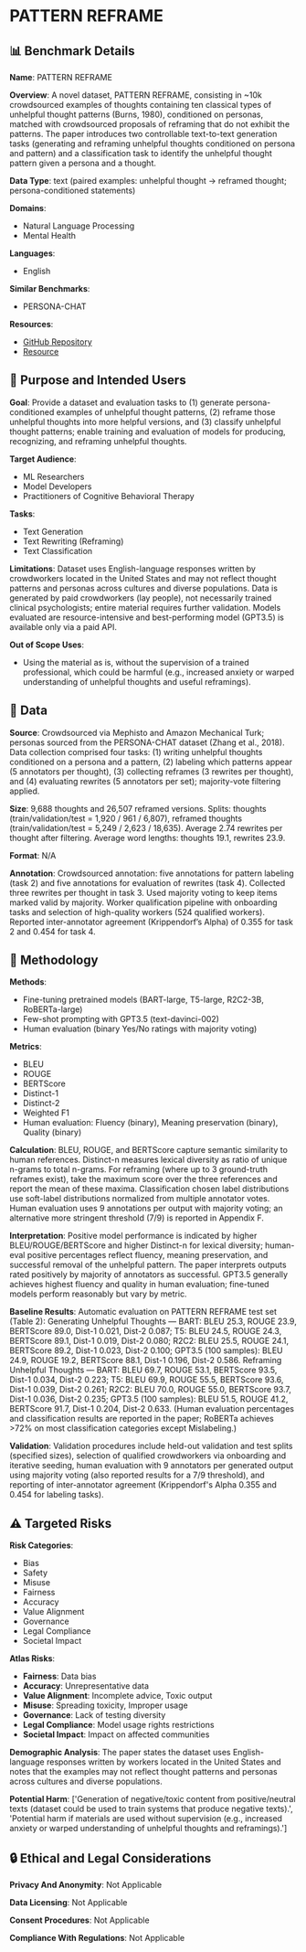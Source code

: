 # PATTERN REFRAME

## 📊 Benchmark Details

**Name**: PATTERN REFRAME

**Overview**: A novel dataset, PATTERN REFRAME, consisting in ~10k crowdsourced examples of thoughts containing ten classical types of unhelpful thought patterns (Burns, 1980), conditioned on personas, matched with crowdsourced proposals of reframing that do not exhibit the patterns. The paper introduces two controllable text-to-text generation tasks (generating and reframing unhelpful thoughts conditioned on persona and pattern) and a classification task to identify the unhelpful thought pattern given a persona and a thought.

**Data Type**: text (paired examples: unhelpful thought → reframed thought; persona-conditioned statements)

**Domains**:
- Natural Language Processing
- Mental Health

**Languages**:
- English

**Similar Benchmarks**:
- PERSONA-CHAT

**Resources**:
- [GitHub Repository](https://github.com/facebookresearch/ParlAI/tree/main/projects/reframe_thoughts)
- [Resource](https://arxiv.org/abs/2307.02768)

## 🎯 Purpose and Intended Users

**Goal**: Provide a dataset and evaluation tasks to (1) generate persona-conditioned examples of unhelpful thought patterns, (2) reframe those unhelpful thoughts into more helpful versions, and (3) classify unhelpful thought patterns; enable training and evaluation of models for producing, recognizing, and reframing unhelpful thoughts.

**Target Audience**:
- ML Researchers
- Model Developers
- Practitioners of Cognitive Behavioral Therapy

**Tasks**:
- Text Generation
- Text Rewriting (Reframing)
- Text Classification

**Limitations**: Dataset uses English-language responses written by crowdworkers located in the United States and may not reflect thought patterns and personas across cultures and diverse populations. Data is generated by paid crowdworkers (lay people), not necessarily trained clinical psychologists; entire material requires further validation. Models evaluated are resource-intensive and best-performing model (GPT3.5) is available only via a paid API.

**Out of Scope Uses**:
- Using the material as is, without the supervision of a trained professional, which could be harmful (e.g., increased anxiety or warped understanding of unhelpful thoughts and useful reframings).

## 💾 Data

**Source**: Crowdsourced via Mephisto and Amazon Mechanical Turk; personas sourced from the PERSONA-CHAT dataset (Zhang et al., 2018). Data collection comprised four tasks: (1) writing unhelpful thoughts conditioned on a persona and a pattern, (2) labeling which patterns appear (5 annotators per thought), (3) collecting reframes (3 rewrites per thought), and (4) evaluating rewrites (5 annotators per set); majority-vote filtering applied.

**Size**: 9,688 thoughts and 26,507 reframed versions. Splits: thoughts (train/validation/test = 1,920 / 961 / 6,807), reframed thoughts (train/validation/test = 5,249 / 2,623 / 18,635). Average 2.74 rewrites per thought after filtering. Average word lengths: thoughts 19.1, rewrites 23.9.

**Format**: N/A

**Annotation**: Crowdsourced annotation: five annotations for pattern labeling (task 2) and five annotations for evaluation of rewrites (task 4). Collected three rewrites per thought in task 3. Used majority voting to keep items marked valid by majority. Worker qualification pipeline with onboarding tasks and selection of high-quality workers (524 qualified workers). Reported inter-annotator agreement (Krippendorf’s Alpha) of 0.355 for task 2 and 0.454 for task 4.

## 🔬 Methodology

**Methods**:
- Fine-tuning pretrained models (BART-large, T5-large, R2C2-3B, RoBERTa-large)
- Few-shot prompting with GPT3.5 (text-davinci-002)
- Human evaluation (binary Yes/No ratings with majority voting)

**Metrics**:
- BLEU
- ROUGE
- BERTScore
- Distinct-1
- Distinct-2
- Weighted F1
- Human evaluation: Fluency (binary), Meaning preservation (binary), Quality (binary)

**Calculation**: BLEU, ROUGE, and BERTScore capture semantic similarity to human references. Distinct-n measures lexical diversity as ratio of unique n-grams to total n-grams. For reframing (where up to 3 ground-truth reframes exist), take the maximum score over the three references and report the mean of these maxima. Classification chosen label distributions use soft-label distributions normalized from multiple annotator votes. Human evaluation uses 9 annotations per output with majority voting; an alternative more stringent threshold (7/9) is reported in Appendix F.

**Interpretation**: Positive model performance is indicated by higher BLEU/ROUGE/BERTScore and higher Distinct-n for lexical diversity; human-eval positive percentages reflect fluency, meaning preservation, and successful removal of the unhelpful pattern. The paper interprets outputs rated positively by majority of annotators as successful. GPT3.5 generally achieves highest fluency and quality in human evaluation; fine-tuned models perform reasonably but vary by metric.

**Baseline Results**: Automatic evaluation on PATTERN REFRAME test set (Table 2): Generating Unhelpful Thoughts — BART: BLEU 25.3, ROUGE 23.9, BERTScore 89.0, Dist-1 0.021, Dist-2 0.087; T5: BLEU 24.5, ROUGE 24.3, BERTScore 89.1, Dist-1 0.019, Dist-2 0.080; R2C2: BLEU 25.5, ROUGE 24.1, BERTScore 89.2, Dist-1 0.023, Dist-2 0.100; GPT3.5 (100 samples): BLEU 24.9, ROUGE 19.2, BERTScore 88.1, Dist-1 0.196, Dist-2 0.586. Reframing Unhelpful Thoughts — BART: BLEU 69.7, ROUGE 53.1, BERTScore 93.5, Dist-1 0.034, Dist-2 0.223; T5: BLEU 69.9, ROUGE 55.5, BERTScore 93.6, Dist-1 0.039, Dist-2 0.261; R2C2: BLEU 70.0, ROUGE 55.0, BERTScore 93.7, Dist-1 0.036, Dist-2 0.235; GPT3.5 (100 samples): BLEU 51.5, ROUGE 41.2, BERTScore 91.7, Dist-1 0.204, Dist-2 0.633. (Human evaluation percentages and classification results are reported in the paper; RoBERTa achieves >72% on most classification categories except Mislabeling.)

**Validation**: Validation procedures include held-out validation and test splits (specified sizes), selection of qualified crowdworkers via onboarding and iterative seeding, human evaluation with 9 annotators per generated output using majority voting (also reported results for a 7/9 threshold), and reporting of inter-annotator agreement (Krippendorf's Alpha 0.355 and 0.454 for labeling tasks).

## ⚠️ Targeted Risks

**Risk Categories**:
- Bias
- Safety
- Misuse
- Fairness
- Accuracy
- Value Alignment
- Governance
- Legal Compliance
- Societal Impact

**Atlas Risks**:
- **Fairness**: Data bias
- **Accuracy**: Unrepresentative data
- **Value Alignment**: Incomplete advice, Toxic output
- **Misuse**: Spreading toxicity, Improper usage
- **Governance**: Lack of testing diversity
- **Legal Compliance**: Model usage rights restrictions
- **Societal Impact**: Impact on affected communities

**Demographic Analysis**: The paper states the dataset uses English-language responses written by workers located in the United States and notes that the examples may not reflect thought patterns and personas across cultures and diverse populations.

**Potential Harm**: ['Generation of negative/toxic content from positive/neutral texts (dataset could be used to train systems that produce negative texts).', 'Potential harm if materials are used without supervision (e.g., increased anxiety or warped understanding of unhelpful thoughts and reframings).']

## 🔒 Ethical and Legal Considerations

**Privacy And Anonymity**: Not Applicable

**Data Licensing**: Not Applicable

**Consent Procedures**: Not Applicable

**Compliance With Regulations**: Not Applicable
